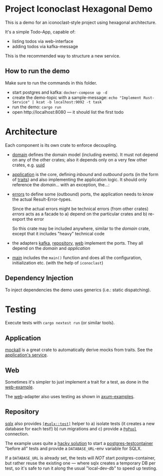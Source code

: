 # Project Iconoclast Hexagonal Demo

This is a demo for an iconoclast-style project using hexagonal architecture.

It's a simple Todo-App, capable of:

- listing todos via web-interface
- adding todos via kafka-message

This is the recommended way to structure a new service.

## How to run the demo

Make sure to run the commands in this folder.

- start postgres and kafka: `docker-compose up -d`
- create the demo-topic with a sample-message:
  `echo "Implement Rust-Service" | kcat -b localhost:9092 -t task`
- run the demo: `cargo run`
- open http://localhost:8080 — it should list the first todo

# Architecture

Each component is its own crate to enforce decoupling.

- [domain](./domain) defines the domain model (including events).
  It must not depend on any of the other crates; also it depends only on a very few other crates, e.g. [uuid](https://crates.io/crates/uuid)
- [application](./application) is the core, defining *inbound* and
  *outbound* ports (in the form of [traits](https://doc.rust-lang.org/book/ch10-02-traits.html)) and also implementing the application logic.
  It should only reference the *domain*… with an exception, the…:
- [errors](./errors) to define some (outbound) ports, the application needs to know the actual Result-Error-types.

  Since the actual errors might be technical errors (from other crates)
  *errors* acts as a facade to a) depend on the particular crates and b) re-export the error

  So this crate may be included anywhere, similar to the
  *domain* crate, except that it includes "heavy" technical code
- the adapters [kafka](./kafka), [repository](./repository), [web](./web) implement the ports. They all depend on the
  *domain* and *application*
- [main](./main) includes the
  `main()` function and does all the configuration, initialization etc. (with the help of
  `iconoclast`)

## Dependency Injection

To inject dependencies the demo uses generics (i.e.: static dispatching).

# Testing

Execute tests with `cargo nextest run` (or similar tools).

## Application

[mockall](https://docs.rs/mockall/latest/mockall/) is a great crate to automatically derive mocks from traits. See the [application's service](./application/src/service.rs).

## Web

Sometimes it's simpler to just implement a trait for a test, as done in the [web-example](./web/src/lib.rs).

The [web](./web)-adapter also uses testing as shown in [axum-examples](https://github.com/tokio-rs/axum/tree/769e4066b1f4da5662641d4097cb9f53f5b4406e/examples/testing).

## Repository

[sqlx](https://github.com/launchbadge/sqlx) also provides [
`[#sqlx::test]`](https://docs.rs/sqlx/latest/sqlx/attr.test.html) helper to a) isolate tests (it creates a new database for each test!) b) run migrations and c) provide a [
`PgPool`](https://docs.rs/sqlx/latest/sqlx/type.PgPool.html) connection.

The example uses quite a [hacky solution](https://crates.io/crates/ctor) to start a [postgres-testcontainer](https://docs.rs/testcontainers-modules/latest/testcontainers_modules/postgres/index.html) "before all" tests and provide a
`DATABASE_URL`-env variable for SQLX.

If a `DATABASE_URL` is already set, the tests will
*NOT* start postgres-container, but rather reuse the existing one — where sqlx creates a temporary DB per test, so it's safe to run it along the usual "local-dev-db" to speed up testing.